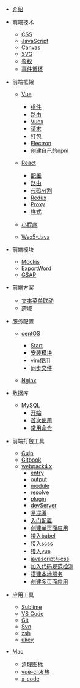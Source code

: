 * [介绍](README.md)

* 前端技术

  * [CSS](view/front_technique/css.judge.md)
  * [JavaScript](view/front_technique/js.judge.md)
  * [Canvas](view/front_technique/canvas.md)
  * [SVG](view/front_technique/svg.md)
  * [鉴权](view/front_technique/authority.md)
  * [事件循环](view/front_technique/eventLoop.md)

* 前端框架

  * [Vue](view/front_frame/vue/vue.md)
    * [组件](view/front_frame/vue/component.md)
    * [路由](view/front_frame/vue/router.md)
    * [Vuex](view/front_frame/vue/vuex.md)
    * [请求](view/front_frame/vue/api.md)
    * [打包](view/front_frame/vue/build.md)
    * [Electron](view/front_frame/vue/electron.md)
    * [创建自己的npm](view/front_frame/vue/npmModules.md)

  * [React](view/front_frame/react/react.md)
    * [配置](view/front_frame/react/config.md)
    * [路由](view/front_frame/react/router.md)
    * [代码分割](view/front_frame/react/codeSpliting.md)
    * [Redux](view/front_frame/react/redux.md)
    * [Proxy](view/front_frame/react/proxy.md)
    * [样式](view/front_frame/react/style.md)

  * [小程序](view/front_frame/mini-program.md)

  * [Wex5-Java](view/front_frame/wex5-java.md)

* 前端模块

  * [Mockjs](view/front_modules/mock.md)
  * [ExportWord](view/front_modules/exportWord.md)
  * [GSAP](view/front_modules/gsap.md)

* 前端方案

  * [文本菜单联动](view/front_plan/fullpageScrollMenu.md)
  * [跨域](view/front_plan/Proxy.md)

* 服务配置

  * [centOS](view/service/centos/readme.md)
    * [Start](/view/service/centos/start.md)
    * [安装模块](/view/service/centos/modules.md)
    * [vim使用](/view/service/centos/vim.md)
    * [同步文件](/view/service/centos/syncFile.md)

  * [Nginx](view/service/nginx.md)

* 数据库

  * [MySQL](view/mysql/index.md)
    * [开始](view/mysql/start.md)
    * [首次使用](view/mysql/firstUse.md)
    * [常用命令](view/mysql/command.md)

* 前端打包工具

  * [Gulp](view/front_pack/gulp.md)
  * [Gitbook](view/front_pack/gitbook.md)
  * [webpack4.x](/view/front_pack/webpack/readme.md)
    * [entry](/view/front_pack/webpack/base/entry.md)
    * [output](/view/front_pack/webpack/base/output.md)
    * [module](/view/front_pack/webpack/base/module.md)
    * [resolve](/view/front_pack/webpack/base/resolve.md)
    * [plugin](/view/front_pack/webpack/base/plugin.md)
    * [devServer](/view/front_pack/webpack/base/devServer.md)
    * [易混淆](/view/front_pack/webpack/base/attention.md)
    * [入门配置](/view/front_pack/webpack/train/start.md)
    * [创建单页面应用](/view/front_pack/webpack/train/singlePage.md)
    * [接入babel](/view/front_pack/webpack/train/babelLoader.md)
    * [接入scss](/view/front_pack/webpack/train/scssLoader.md)
    * [接入vue](/view/front_pack/webpack/train/vueLoader.md)
    * [javascript与css](/view/front_pack/webpack/train/splitJsCss.md)
    * [加入代码规范检测](/view/front_pack/webpack/train/lint.md)
    * [搭建本地服务](/view/front_pack/webpack/train/localServer.md)
    * [创建多页面应用](/view/front_pack/webpack/train/multiPage.md)

* 应用工具

  * [Sublime](view/tools/sublime.md)
  * [VS Code](view/tools/vscode.md)
  * [Git](view/tools/git.step.md)
  * [Svn](view/tools/svn.md)
  * [zsh](view/tools/zsh.md)
  * [ukey](view/ukey/useage.md)

* Mac

  * [清理图标](view/mac/clearIcon.md)
  * [vue-cli发热](view/mac/vue-cli项目.md)
  * [x-code](view/mac/x-code.md)
